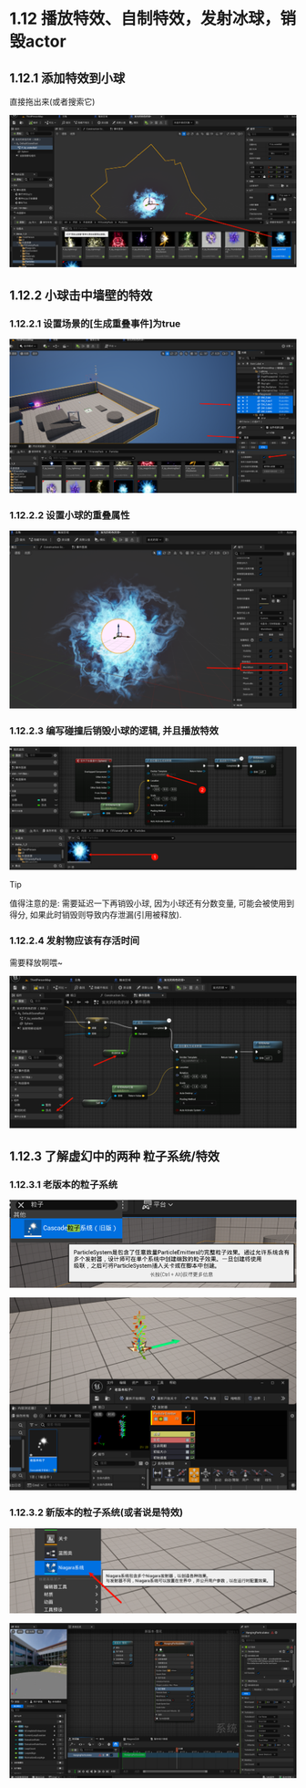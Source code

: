 # 1.12 播放特效、自制特效，发射冰球，销毁actor
## 1.12.1 添加特效到小球

直接拖出来(或者搜索它)

![Clip_2024-06-04_19-14-55.png](./Clip_2024-06-04_19-14-55.png)

## 1.12.2 小球击中墙壁的特效
### 1.12.2.1 设置场景的[生成重叠事件]为true

![Clip_2024-06-04_19-18-26.png](./Clip_2024-06-04_19-18-26.png)

### 1.12.2.2 设置小球的重叠属性

![Clip_2024-06-05_00-21-17.png](./Clip_2024-06-05_00-21-17.png)

### 1.12.2.3 编写碰撞后销毁小球的逻辑, 并且播放特效

![Clip_2024-06-05_00-22-58.png](./Clip_2024-06-05_00-22-58.png)

> [!TIP]
> 值得注意的是: 需要延迟一下再销毁小球, 因为小球还有分数变量, 可能会被使用到得分, 如果此时销毁则导致内存泄漏(引用被释放).

### 1.12.2.4 发射物应该有存活时间

需要释放啊喂~

![Clip_2024-06-05_00-25-45.png](./Clip_2024-06-05_00-25-45.png)

## 1.12.3 了解虚幻中的两种 粒子系统/特效
### 1.12.3.1 老版本的粒子系统

![Clip_2024-06-05_00-44-21.png](./Clip_2024-06-05_00-44-21.png)

![Clip_2024-06-05_00-45-36.png](./Clip_2024-06-05_00-45-36.png)

### 1.12.3.2 新版本的粒子系统(或者说是特效)

![Clip_2024-06-05_00-46-05.png](./Clip_2024-06-05_00-46-05.png)

![Clip_2024-06-05_00-50-24.png](./Clip_2024-06-05_00-50-24.png)
